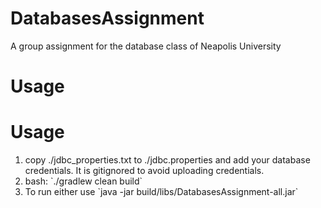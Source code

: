 # DatabasesAssignment
A group assignment for the database class of Neapolis University

# Usage
<h1>Usage</h1>
<ol>
<li>copy ./jdbc_properties.txt to ./jdbc.properties and add your database credentials. It is gitignored to avoid uploading credentials.</li>
<li>bash: `./gradlew clean build`</li>
<li>To run either use `java -jar build/libs/DatabasesAssignment-all.jar`</li>
</ol>